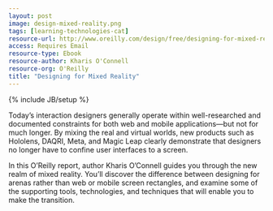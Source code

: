 ```yaml
---
layout: post
image: design-mixed-reality.png
tags: [learning-technologies-cat]
resource-url: http://www.oreilly.com/design/free/designing-for-mixed-reality.csp
access: Requires Email
resource-type: Ebook
resource-author: Kharis O'Connell
resource-org: O'Reilly
title: "Designing for Mixed Reality"
---
```

{% include JB/setup %}

Today’s interaction designers generally operate within well-researched and documented constraints for both web and mobile applications—but not for much longer. By mixing the real and virtual worlds, new products such as Hololens, DAQRI, Meta, and Magic Leap clearly demonstrate that designers no longer have to confine user interfaces to a screen.

In this O’Reilly report, author Kharis O’Connell guides you through the new realm of mixed reality. You’ll discover the difference between designing for arenas rather than web or mobile screen rectangles, and examine some of the supporting tools, technologies, and techniques that will enable you to make the transition.
